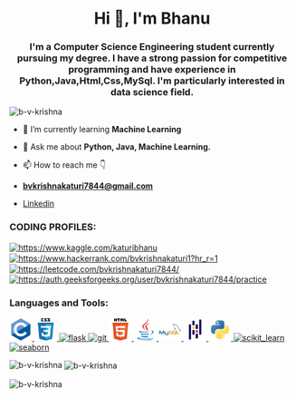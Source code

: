 <h1 align="center">Hi 👋, I'm Bhanu</h1>
<h3 align="center">I'm a Computer Science Engineering student currently pursuing my degree. I have a strong passion for competitive programming and have experience in Python,Java,Html,Css,MySql. I'm particularly interested in data science field.</h3>

<p align="left"> <img src="https://komarev.com/ghpvc/?username=b-v-krishna&label=Profile%20views&color=0e75b6&style=flat" alt="b-v-krishna" /> </p>

- 🌱 I’m currently learning **Machine Learning**

- 💬 Ask me about **Python, Java, Machine Learning.**

- 📫 How to reach me 👇
- **bvkrishnakaturi7844@gmail.com**
- <a href="https://www.linkedin.com/in/bhanu-katuri/" target="blank">Linkedin</a>

<h3 align="left"> CODING PROFILES: </h3>
<p align="left">
<a href="https://www.kaggle.com/katuribhanu" target="blank"><img align="center" src="https://raw.githubusercontent.com/rahuldkjain/github-profile-readme-generator/master/src/images/icons/Social/kaggle.svg" alt="https://www.kaggle.com/katuribhanu" height="30" width="40" /></a>
<a href="https://www.hackerrank.com/bvkrishnakaturi1?hr_r=1" target="blank"><img align="center" src="https://raw.githubusercontent.com/rahuldkjain/github-profile-readme-generator/master/src/images/icons/Social/hackerrank.svg" alt="https://www.hackerrank.com/bvkrishnakaturi1?hr_r=1" height="30" width="40" /></a>
<a href="https://leetcode.com/bvkrishnakaturi7844/" target="blank"><img align="center" src="https://raw.githubusercontent.com/rahuldkjain/github-profile-readme-generator/master/src/images/icons/Social/leet-code.svg" alt="https://leetcode.com/bvkrishnakaturi7844/" height="30" width="40" /></a>
<a href="https://auth.geeksforgeeks.org/user/bvkrishnakaturi7844/practice" target="blank"><img align="center" src="https://raw.githubusercontent.com/rahuldkjain/github-profile-readme-generator/master/src/images/icons/Social/geeks-for-geeks.svg" alt="https://auth.geeksforgeeks.org/user/bvkrishnakaturi7844/practice" height="30" width="40" /></a>
</p>

<h3 align="left">Languages and Tools:</h3>
<p align="left"> <a href="https://www.cprogramming.com/" target="_blank" rel="noreferrer"> <img src="https://raw.githubusercontent.com/devicons/devicon/master/icons/c/c-original.svg" alt="c" width="40" height="40"/> </a> <a href="https://www.w3schools.com/css/" target="_blank" rel="noreferrer"> <img src="https://raw.githubusercontent.com/devicons/devicon/master/icons/css3/css3-original-wordmark.svg" alt="css3" width="40" height="40"/> </a> <a href="https://flask.palletsprojects.com/" target="_blank" rel="noreferrer"> <img src="https://www.vectorlogo.zone/logos/pocoo_flask/pocoo_flask-icon.svg" alt="flask" width="40" height="40"/> </a> <a href="https://git-scm.com/" target="_blank" rel="noreferrer"> <img src="https://www.vectorlogo.zone/logos/git-scm/git-scm-icon.svg" alt="git" width="40" height="40"/> </a> <a href="https://www.w3.org/html/" target="_blank" rel="noreferrer"> <img src="https://raw.githubusercontent.com/devicons/devicon/master/icons/html5/html5-original-wordmark.svg" alt="html5" width="40" height="40"/> </a> <a href="https://www.java.com" target="_blank" rel="noreferrer"> <img src="https://raw.githubusercontent.com/devicons/devicon/master/icons/java/java-original.svg" alt="java" width="40" height="40"/> </a> <a href="https://www.mysql.com/" target="_blank" rel="noreferrer"> <img src="https://raw.githubusercontent.com/devicons/devicon/master/icons/mysql/mysql-original-wordmark.svg" alt="mysql" width="40" height="40"/> </a> <a href="https://pandas.pydata.org/" target="_blank" rel="noreferrer"> <img src="https://raw.githubusercontent.com/devicons/devicon/2ae2a900d2f041da66e950e4d48052658d850630/icons/pandas/pandas-original.svg" alt="pandas" width="40" height="40"/> </a> <a href="https://www.python.org" target="_blank" rel="noreferrer"> <img src="https://raw.githubusercontent.com/devicons/devicon/master/icons/python/python-original.svg" alt="python" width="40" height="40"/> </a> <a href="https://scikit-learn.org/" target="_blank" rel="noreferrer"> <img src="https://upload.wikimedia.org/wikipedia/commons/0/05/Scikit_learn_logo_small.svg" alt="scikit_learn" width="40" height="40"/> </a> <a href="https://seaborn.pydata.org/" target="_blank" rel="noreferrer"> <img src="https://seaborn.pydata.org/_images/logo-mark-lightbg.svg" alt="seaborn" width="40" height="40"/> </a> </p>

<p><img align="left" src="https://github-readme-stats-sigma-five.vercel.app/api/top-langs?username=b-v-krishna&show_icons=true&locale=en&layout=compact" alt="b-v-krishna" /></p>

<p>&nbsp;<img align="center" src="https://github-readme-stats-sigma-five.vercel.app/api?username=b-v-krishna&show_icons=true&locale=en" alt="b-v-krishna" /></p>

<p><img align="center" src="https://github-readme-streak-stats.herokuapp.com/?user=b-v-krishna&" alt="b-v-krishna" /></p>

